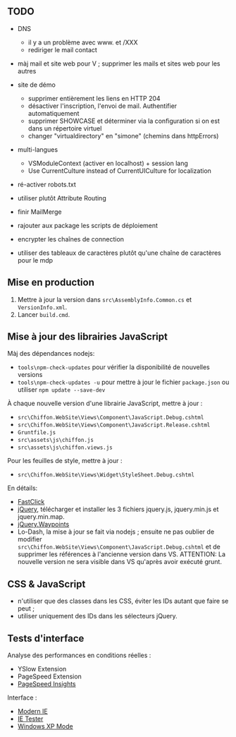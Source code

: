 TODO
----

- DNS
  * il y a un problème avec www. et /XXX
  * rediriger le mail contact
- màj mail et site web pour V ; supprimer les mails et sites web pour les autres    
- site de démo
  * supprimer entièrement les liens en HTTP 204      
  * désactiver l'inscription, l'envoi de mail. Authentifier automatiquement
  * supprimer SHOWCASE et déterminer via la configuration si on est dans un répertoire virtuel
  * changer "virtualdirectory" en "simone" (chemins dans httpErrors) 
- multi-langues
  * VSModuleContext (activer en localhost) + session lang
  * Use CurrentCulture instead of CurrentUICulture for localization   

- ré-activer robots.txt
- utiliser plutôt Attribute Routing
- finir MailMerge
- rajouter aux package les scripts de déploiement
- encrypter les chaînes de connection
- utiliser des tableaux de caractères plutôt qu'une chaîne de caractères pour le mdp

Mise en production
------------------

1. Mettre à jour la version dans `src\AssemblyInfo.Common.cs` et `VersionInfo.xml`.
2. Lancer `build.cmd`.

Mise à jour des librairies JavaScript
-------------------------------------

Màj des dépendances nodejs:
- `tools\npm-check-updates` pour vérifier la disponibilité de nouvelles versions
- `tools\npm-check-updates -u` pour mettre à jour le fichier `package.json` 
  ou utiliser `npm update --save-dev`

À chaque nouvelle version d'une librairie JavaScript, mettre à jour :
- `src\Chiffon.WebSite\Views\Component\JavaScript.Debug.cshtml`
- `src\Chiffon.WebSite\Views\Component\JavaScript.Release.cshtml`
- `Gruntfile.js`
- `src\assets\js\chiffon.js`
- `src\assets\js\chiffon.views.js`

Pour les feuilles de style, mettre à jour :
- `src\Chiffon.WebSite\Views\Widget\StyleSheet.Debug.cshtml`

En détails:    
- [FastClick](https://github.com/ftlabs/fastclick)
- [jQuery](https://jquery.com/download/), télécharger et installer les 3 fichiers 
  jquery.js, jquery.min.js et jquery.min.map.
- [jQuery.Waypoints](https://github.com/imakewebthings/waypoints)
- Lo-Dash, la mise à jour se fait via nodejs ; ensuite ne pas oublier de modifier
  `src\Chiffon.WebSite\Views\Component\JavaScript.Debug.cshtml`
  et de supprimer les références à l'ancienne version dans VS.
  ATTENTION: La nouvelle version ne sera visible dans VS qu'après avoir exécuté grunt.

CSS & JavaScript
----------------

- n'utiliser que des classes dans les CSS, éviter les IDs autant que faire se peut ;
- utiliser uniquement des IDs dans les sélecteurs jQuery.

Tests d'interface
-----------------

Analyse des performances en conditions réelles :
- YSlow Extension
- PageSpeed Extension
- [PageSpeed Insights](http://developers.google.com/speed/pagespeed/insights/)

Interface :
- [Modern IE](http://www.modern.ie/)
- [IE Tester](http://my-debugbar.com/wiki/IETester/HomePage)
- [Windows XP Mode](http://windows.microsoft.com/en-us/windows7/products/features/windows-xp-mode)
